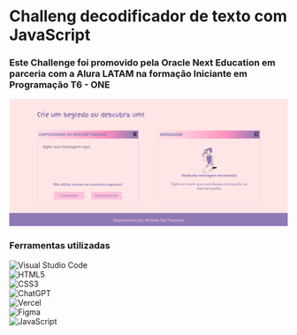 # Challeng decodificador de texto com JavaScript

### Este Challenge foi promovido pela Oracle Next Education em parceria com a Alura LATAM na formação Iniciante em Programação T6 - ONE

![Project cover](https://github.com/rafaelafae/Challenge-decodificador-RFT/blob/a40baaca810e53310f9a453aaddc0cf22378b364/assets/Capa-projeto.png)

### Ferramentas utilizadas

![Visual Studio Code](https://img.shields.io/badge/Visual_Studio_Code-0078D4?style=for-the-badge&logo=visual%20studio%20code&logoColor=whit)
<br/>
![HTML5](https://img.shields.io/badge/HTML5-E34F26?style=for-the-badge&logo=html5&logoColor=white)
<br/>
![CSS3](https://img.shields.io/badge/CSS3-1572B6?style=for-the-badge&logo=css3&logoColor=white)
<br/>
![ChatGPT](https://img.shields.io/badge/chatGPT-74aa9c?style=for-the-badge&logo=openai&logoColor=white)
<br/>
![Vercel](https://img.shields.io/badge/Vercel-000000?style=for-the-badge&logo=vercel&logoColor=white)
<br/>
![Figma](https://img.shields.io/badge/Figma-F24E1E?style=for-the-badge&logo=figma&logoColor=white)
<br/>
![JavaScript](https://img.shields.io/badge/JavaScript-F7DF1E?style=for-the-badge&logo=javascript&logoColor=black)
